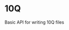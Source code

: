 <!---
SPDX-FileCopyrightText: 2024 Magenta ApS <info@magenta.dk>

SPDX-License-Identifier: MPL-2.0
-->

# 10Q

Basic API for writing 10Q files
